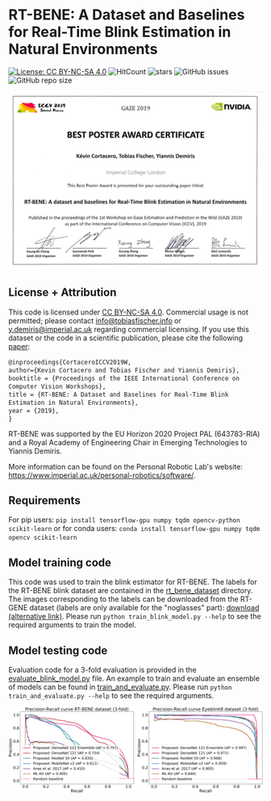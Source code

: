 # RT-BENE: A Dataset and Baselines for Real-Time Blink Estimation in Natural Environments
[![License: CC BY-NC-SA 4.0](https://img.shields.io/badge/License-CC%20BY--NC--SA%204.0-lightgrey.svg?style=flat-square)](https://creativecommons.org/licenses/by-nc-sa/4.0/)
![HitCount](http://hits.dwyl.io/Tobias-Fischer/rt_gene.svg)
![stars](https://img.shields.io/github/stars/Tobias-Fischer/rt_gene.svg?style=flat-square)
![GitHub issues](https://img.shields.io/github/issues/Tobias-Fischer/rt_gene.svg?style=flat-square)
![GitHub repo size](https://img.shields.io/github/repo-size/Tobias-Fischer/rt_gene.svg?style=flat-square)

![Best Poster Award](../assets/rt_bene_best_poster_award.png)


## License + Attribution
This code is licensed under [CC BY-NC-SA 4.0](https://creativecommons.org/licenses/by-nc-sa/4.0/). Commercial usage is not permitted; please contact <info@tobiasfischer.info> or <y.demiris@imperial.ac.uk> regarding commercial licensing. If you use this dataset or the code in a scientific publication, please cite the following [paper](http://openaccess.thecvf.com/content_ICCVW_2019/html/GAZE/Cortacero_RT-BENE_A_Dataset_and_Baselines_for_Real-Time_Blink_Estimation_in_ICCVW_2019_paper.html):

```
@inproceedings{CortaceroICCV2019W,
author={Kevin Cortacero and Tobias Fischer and Yiannis Demiris},
booktitle = {Proceedings of the IEEE International Conference on Computer Vision Workshops},
title = {RT-BENE: A Dataset and Baselines for Real-Time Blink Estimation in Natural Environments},
year = {2019},
}
```

RT-BENE was supported by the EU Horizon 2020 Project PAL (643783-RIA) and a Royal Academy of Engineering Chair in Emerging Technologies to Yiannis Demiris.

More information can be found on the Personal Robotic Lab's website: <https://www.imperial.ac.uk/personal-robotics/software/>.

## Requirements
For pip users: `pip install tensorflow-gpu numpy tqdm opencv-python scikit-learn` or for conda users: `conda install tensorflow-gpu numpy tqdm opencv scikit-learn`

## Model training code
This code was used to train the blink estimator for RT-BENE. The labels for the RT-BENE blink dataset are contained in the [rt_bene_dataset](../rt_bene_dataset) directory. The images corresponding to the labels can be downloaded from the RT-GENE dataset (labels are only available for the "noglasses" part): [download](https://zenodo.org/record/2529036) [(alternative link)](https://goo.gl/tfUaDm). Please run `python train_blink_model.py --help` to see the required arguments to train the model.

## Model testing code
Evaluation code for a 3-fold evaluation is provided in the [evaluate_blink_model.py](tensorflow/evaluate_blink_model.py) file. An example to train and evaluate an ensemble of models can be found in [train_and_evaluate.py](tensorflow/train_and_evaluate.py). Please run `python train_and_evaluate.py --help` to see the required arguments.

![Results](../assets/rt_bene_precision_recall.png)

